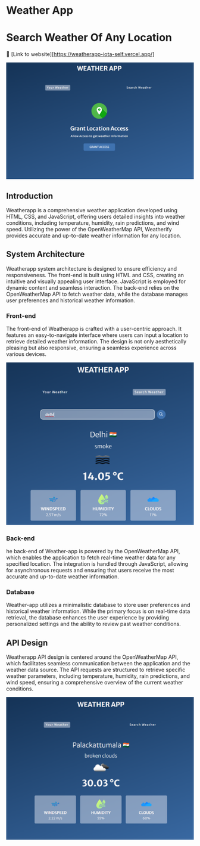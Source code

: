 # Weather App
# Search Weather Of Any Location
:rocket: [Link to website][https://weatherapp-iota-self.vercel.app/]


![Main Page](assests_1/weather_page_1.png)
## Introduction
Weatherapp is a comprehensive weather application developed using HTML, CSS, and JavaScript, offering users detailed insights into weather conditions, including temperature, humidity, rain predictions, and wind speed. Utilizing the power of the OpenWeatherMap API, Weatherify provides accurate and up-to-date weather information for any location.


## System Architecture

Weatherapp system architecture is designed to ensure efficiency and responsiveness. The front-end is built using HTML and CSS, creating an intuitive and visually appealing user interface. JavaScript is employed for dynamic content and seamless interaction. The back-end relies on the OpenWeatherMap API to fetch weather data, while the database manages user preferences and historical weather information.

### Front-end

The front-end of Weatherapp is crafted with a user-centric approach. It features an easy-to-navigate interface where users can input a location to retrieve detailed weather information. The design is not only aesthetically pleasing but also responsive, ensuring a seamless experience across various devices.

![Main Page](assests_1/weather_page_2.png)

### Back-end
he back-end of Weather-app is powered by the OpenWeatherMap API, which enables the application to fetch real-time weather data for any specified location. The integration is handled through JavaScript, allowing for asynchronous requests and ensuring that users receive the most accurate and up-to-date weather information.

### Database

Weather-app utilizes a minimalistic database to store user preferences and historical weather information. While the primary focus is on real-time data retrieval, the database enhances the user experience by providing personalized settings and the ability to review past weather conditions.



## API Design

Weatherapp API design is centered around the OpenWeatherMap API, which facilitates seamless communication between the application and the weather data source. The API requests are structured to retrieve specific weather parameters, including temperature, humidity, rain predictions, and wind speed, ensuring a comprehensive overview of the current weather conditions.

![Main Page](assests_1/weather_page_3.png)
